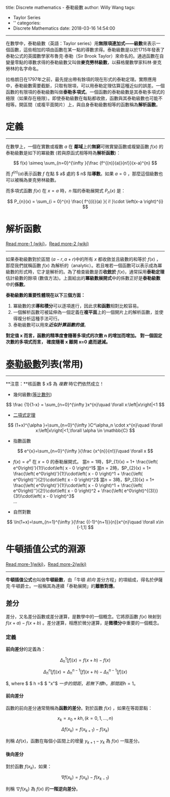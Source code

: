 title: Discrete mathematics - 泰勒級數
author: Willy Wang
tags:
  - Taylor Series
  - ''
categories:
  - Discrete Mathematics
date: 2018-03-16 14:54:00
---
在數學中，泰勒級數（英語：Taylor series）用**無限項連加式——級數**來表示一個函數，這些相加的項由函數在某一點的導數求得。泰勒級數是以於1715年發表了泰勒公式的英國數學家布魯克·泰勒（Sir Brook Taylor）來命名的。通過函數在自變量零點的導數求得的泰勒級數又叫做**麥克勞林級數**，以蘇格蘭數學家科林·麥克勞林的名字命名。

拉格朗日在1797年之前，最先提出帶有餘項的現在形式的泰勒定理。實際應用中，泰勒級數需要截斷，只取有限項，可以用泰勒定理估算這種近似的誤差。一個函數的有限項的泰勒級數叫做**泰勒多項式**。一個函數的泰勒級數是其泰勒多項式的極限（如果存在極限）。即使泰勒級數在每點都收斂，函數與其泰勒級數也可能不相等。開區間（或複平面開片）上，與自身泰勒級數相等的函數稱為**解析函數**。

# 定義

---

在數學上，一個在實數或複數 $a$ 在 **鄰域**上的**無窮**可微實變函數或複變函數 $f(x)$ 的泰勒級數是如下的冪級數 (若與原函式相等時為**解析函數**)：

$$
f(x) \simeq \sum_{n=0}^{\infty }{\frac {f^{(n)}(a)}{n!}}(x-a)^{n}
$$

而 $f^{(n)}(a)$表示函數 $f$ 在點 $ a$ 處的 $ n$ 階**導數**。如果 $a=0$ ，那麼這個級數也可以被稱為麥克勞林級數。

而多項式函數 $f(x)$ 在 $x = a$ 時，$n$ 階的泰勒展開式 $P_{n}(x)$ 是： 

$$
P_{n}(x) = \sum_{i = 0}^{n} \frac{ f^{(i)}(a) }{ i! }\cdot \left(x-a \right)^{i}
$$


# 解析函數
[Read more-1 (wiki)](https://zh.wikipedia.org/wiki/%E6%B3%B0%E5%8B%92%E7%BA%A7%E6%95%B0#%E8%A7%A3%E6%9E%90%E5%87%BD%E6%95%B8)，[Read more-2 (wiki)](https://zh.wikipedia.org/wiki/%E8%A7%A3%E6%9E%90%E5%87%BD%E6%95%B0)

---

如果泰勒級數對於區間 $(a-r,a+r)$中的所有 $x$ 都收斂並且級數的和等於 $f(x)$ ，那麼我們就稱函數 $f(x)$ 為解析的（analytic）。若且唯若一個函數可以表示成為冪級數的形式時，它才是解析的。為了檢查級數是否**收斂於** $f(x)$，通常採用**泰勒定理**估計級數的餘項 (數值方法)。上面給出的**冪級數展開式**中的係數正好是**泰勒級數**中的**係數**。

**泰勒級數的重要性體現在以下三個方面：**

1. 冪級數的求**導和積分**可以逐項進行，因此求**和函數**相對比較容易。
2. 一個解析函數可被延伸為一個定義在**複平面**上的一個開片上的解析函數，並使得複分析這種手法可行。 
3. 泰勒級數可以用來***近似計算函數的值***。

**對定值 x 而言，函數的精準度會隨著多項式的次數 n 的增加而增加。**
**對一個固定次數的多項式而言， 確度隨著 x 離開 x=0 處而遞減。**

# [泰勒級數](https://zh.wikipedia.org/wiki/%E6%B3%B0%E5%8B%92%E7%BA%A7%E6%95%B0#%E6%B3%B0%E5%8B%92%E7%BA%A7%E6%95%B0%E5%88%97%E8%A1%A8)列表(常用)

---

**注意：**核函數 $ x$ 為 *複數* 時它們依然成立！

- 幾何級數([等比數列](https://zh.wikipedia.org/wiki/%E7%AD%89%E6%AF%94%E6%95%B0%E5%88%97))

$$
\frac {1}{1-x} = \sum_{n=0}^{\infty }x^{n}\quad \forall x:\left|x\right|<1
$$

- [二項式定理](https://zh.wikipedia.org/wiki/%E4%BA%8C%E9%A1%B9%E5%BC%8F%E5%AE%9A%E7%90%86) 

$$
(1+x)^{\alpha }=\sum_{n=0}^{\infty }C^\alpha_n \cdot x^{n}\quad \forall x:\left|x\right|<1,\forall \alpha \in \mathbb{C}
$$

- 指數函數

$$
e^{x}=\sum_{n=0}^{\infty }{\frac {x^{n}}{n!}}\quad \forall x
$$

 - $f(x) = e^x$ 在 $x = 0$ 的泰勒展開式。
 當$n = 1$時，$P_{1}(x) = 1+ \frac{\left( e^0\right)'}{1!}\cdot\left( x - 0 \right)^1$
 當$n = 2$時，$P_{2}(x) = 1+ \frac{\left( e^0\right)'}{1!}\cdot\left( x - 0 \right)^1 + \frac{\left( e^0\right)''}{2!}\cdot\left( x - 0 \right)^2$
 當$n = 3$時，$P_{3}(x) = 1+ \frac{\left( e^0\right)'}{1!}\cdot\left( x - 0 \right)^1 + \frac{\left( e^0\right)''}{2!}\cdot\left( x - 0 \right)^2 + \frac{\left( e^0\right)^{(3)}}{3!}\cdot\left( x - 0 \right)^3$<br>
 $...$

- 自然對數

$$
\ln(1+x)=\sum_{n=1}^{\infty }{\frac {(-1)^{n+1}}{n}}x^{n}\quad \forall x\in (-1,1]
$$

# 牛頓插值公式的淵源

[Read more-1(wiki)](https://zh.wikipedia.org/wiki/%E7%89%9B%E9%A1%BF%E5%A4%9A%E9%A1%B9%E5%BC%8F)，[Read more-2(wiki)](https://zh.wikipedia.org/wiki/%E6%B3%B0%E5%8B%92%E7%BA%A7%E6%95%B0#%E8%88%87%E7%89%9B%E9%A0%93%E6%8F%92%E5%80%BC%E5%85%AC%E5%BC%8F%E7%9A%84%E6%B7%B5%E6%BA%90)

---

**牛頓插值公式**也叫做**牛頓級數**，由「牛頓 *前向* 差分方程」的項組成，得名於伊薩克·牛頓爵士。一般稱其為連續「泰勒展開」的**離散對應**。

## 差分

差分，又名差分函數或差分運算，是數學中的一個概念。它將原函數 $f(x)$ 映射到 $f(x+a)-f(x+b)$ 。差分運算，相應於微分運算，是**微積分**中重要的一個概念。


### 定義

**前向差分**的定義為：

$$
\Delta_{h}^{1}[f](x) = f(x + h) - f(x)
$$

$$
\Delta_{h}^{n}[f](x) = \Delta_{h}^{n-1}[f](x + h) - \Delta_{h}^{n-1}[f](x)
$$

$, where $ $ h =$ $ "x"$ $一步的間距，若無下標h，那間距h = 1。$

#### 前向差分

函數的前向差分通常簡稱為**函數的差分**。對於函數 $f(x)$ ，如果在等距節點：

$$
x_{k}=x_{0}+kh,(k=0,1,...,n)
$$

$$
\Delta f(x_{k})=f(x_{k+1})-f(x_{k})
$$

則稱 $\Delta f(x)$，函數在每個小區間上的增量 $y_{k+1}-y_{k}$ 為 $f(x)$ 一階差分。

#### 後向差分

對於函數 $f(x_{k})$，如果：

$$
\nabla f(x_{k})=f(x_{k})-f(x_{k-1})
$$

則稱 $\nabla f(x_{k})$ 為 $f(x)$ 的**一階逆向差分**。